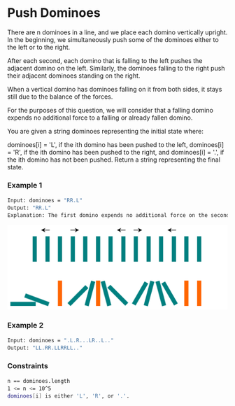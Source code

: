 # Push Dominoes

There are n dominoes in a line, and we place each domino vertically upright. In the beginning, we simultaneously push some of the dominoes either to the left or to the right.

After each second, each domino that is falling to the left pushes the adjacent domino on the left. Similarly, the dominoes falling to the right push their adjacent dominoes standing on the right.

When a vertical domino has dominoes falling on it from both sides, it stays still due to the balance of the forces.

For the purposes of this question, we will consider that a falling domino expends no additional force to a falling or already fallen domino.

You are given a string dominoes representing the initial state where:

dominoes[i] = 'L', if the ith domino has been pushed to the left,
dominoes[i] = 'R', if the ith domino has been pushed to the right, and
dominoes[i] = '.', if the ith domino has not been pushed.
Return a string representing the final state.

### Example 1
```sh
Input: dominoes = "RR.L"
Output: "RR.L"
Explanation: The first domino expends no additional force on the second domino.
```

[![domino](domino.png)]()
### Example 2
```sh
Input: dominoes = ".L.R...LR..L.."
Output: "LL.RR.LLRRLL.."
```

### Constraints
```sh
n == dominoes.length
1 <= n <= 10^5
dominoes[i] is either 'L', 'R', or '.'.
```
